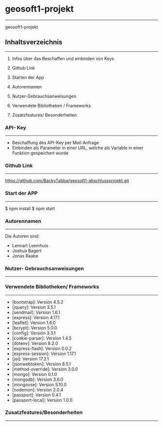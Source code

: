 # geosoft1-projekt
***
geosoft1-projekt

## Inhaltsverzeichnis
***
1. Infos über das Beschaffen und einbinden von Keys

2. Github Link

3. Starten der App

4. Autorennamen

5. Nutzer-Gebrauchsanweisungen

6. Verwendete Bibliotheken / Frameworks

7. Zusatzfeatures/ Besonderheiten

### API- Key
***
- Beschaffung des API-Key per Mail-Anfrage 
- Einbinden als Parameter in einer URL, welche als Variable in einer Funktion gespeichert wurde

### Github Link
***
https://github.com/BackyTabba/geosoft1-abschlussprojekt.git

### Start der APP
***
$ npm install
$ npm start

### Autorennamen
***
Die Autoren sind: 
* Lennart Leemhuis
* Joshua Bagert
* Jonas Raabe

### Nutzer- Gebrauchsanweisungen
***

### Verwendete Bibliotheken/ Frameworks
***
* [bootstrap]: Version 4.5.2
* [jquery]: Version 3.5.1
* [sendmail]: Version 1.6.1
* [express]: Version 4.17.1
* [leaflet]: Version 1.6.0
* [bcrypt]: Version 5.0.0
* [config]: Version 3.3.1
* [cookie-parser]: Version 1.4.5
* [dotenv]: Version 8.2.0
* [express-flash]: Version 0.0.2
* [express-session]: Version 1.17.1
* [joi]: Version 17.2.1
* [jsonwebtoken]: Version 8.5.1
* [method-override]: Version 3.0.0
* [mongo]: Version 0.1.0
* [mongodb]: Version 3.6.0
* [mongoose]: Version 5.10.0
* [nodemon]: Version 2.0.4
* [passport]: Version 0.4.1
* [passport-local]: Version 1.0.0


### Zusatzfeatures/Besonderheiten
***
